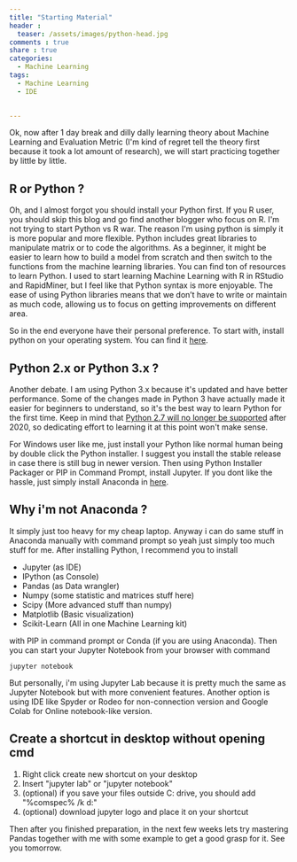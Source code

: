 ```yaml
---
title: "Starting Material"
header :
  teaser: /assets/images/python-head.jpg
comments : true
share : true
categories:
  - Machine Learning
tags:
  - Machine Learning
  - IDE
 

---
```


Ok, now after 1 day break and dilly dally learning theory about Machine Learning and Evaluation Metric (I'm kind of regret tell the theory first because it took a lot amount of research), we will start practicing together by little by little. 

## R or Python ?

Oh, and I almost forgot you should install your Python first. If you R user, you should skip this blog and go find another blogger who focus on R. I'm not trying to start Python vs R war. The reason I'm using python is simply it is more popular and more flexible. Python includes great libraries to manipulate matrix or to code the algorithms. As a beginner, it might be easier to learn how to build a model from scratch and then switch to the functions from the machine learning libraries. You can find ton of resources to learn Python. I used to start learning Machine Learning with R in RStudio and RapidMiner, but I feel like that Python syntax is more enjoyable. The ease of using Python libraries means that we don’t have to write or maintain as much code, allowing us to focus on getting improvements on different area.

So in the end everyone have their personal preference. To start with, install python on your operating system. You can find it [here](python.org). 

## Python 2.x or Python 3.x ?

Another debate. I am using Python 3.x because it's updated and have better performance. Some of the changes made in Python 3 have actually made it easier for beginners to understand, so it's the best way to learn Python for the first time. Keep in mind that [Python 2.7 will no longer be supported](https://pythonclock.org/) after 2020, so dedicating effort to learning it at this point won't make sense.

For Windows user like me, just install your Python like normal human being by double click the Python installer. I suggest you install the stable release in case there is still bug in newer version. Then using Python Installer Packager or PIP in Command Prompt, install Jupyter. If you dont like the hassle, just simply install Anaconda in [here](https://www.anaconda.com/products/individual).

## Why i'm not Anaconda ?

It simply just too heavy for my cheap laptop. Anyway i can do same stuff in Anaconda manually with command prompt so yeah just simply too much stuff for me. After installing Python, I recommend you to install 

- Jupyter (as IDE)
- IPython (as Console)
- Pandas (as Data wrangler)
- Numpy (some statistic and matrices stuff here)
- Scipy (More advanced stuff than numpy)
- Matplotlib (Basic visualization)
- Scikit-Learn (All in one Machine Learning kit)

with PIP in command prompt or Conda (if you are using Anaconda). Then you can start your Jupyter Notebook from your browser with command 

```
jupyter notebook
```

But personally, i'm using Jupyter Lab because it is pretty much the same as Jupyter Notebook but with more convenient features. Another option is using IDE like Spyder or Rodeo for non-connection version and Google Colab for Online notebook-like version.

## Create a shortcut in desktop without opening cmd

1. Right click create new shortcut on your desktop
2. Insert "jupyter lab" or "jupyter notebook"
3. (optional) if you save your files outside C: drive, you should add "%comspec% /k d:"
4. (optional) download jupyter logo and place it on your shortcut

Then after you finished preparation, in the next few weeks lets try mastering Pandas together with me with some example to get a good grasp for it. See you tomorrow.


